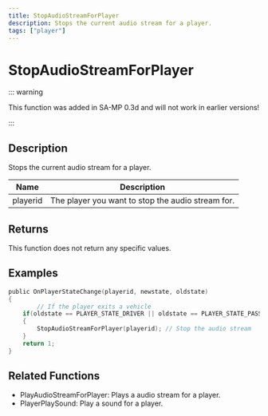 ```yaml
---
title: StopAudioStreamForPlayer
description: Stops the current audio stream for a player.
tags: ["player"]
---
```


# StopAudioStreamForPlayer

::: warning

This function was added in SA-MP 0.3d and will not work in earlier versions!

:::

## Description

Stops the current audio stream for a player.

| Name     | Description                                       |
| -------- | ------------------------------------------------- |
| playerid | The player you want to stop the audio stream for. |

## Returns

This function does not return any specific values.

## Examples

```c
public OnPlayerStateChange(playerid, newstate, oldstate)
{
        // If the player exits a vehicle
	if(oldstate == PLAYER_STATE_DRIVER || oldstate == PLAYER_STATE_PASSENGER)
	{
	    StopAudioStreamForPlayer(playerid); // Stop the audio stream
	}
	return 1;
}
```

## Related Functions

- PlayAudioStreamForPlayer: Plays a audio stream for a player.
- PlayerPlaySound: Play a sound for a player.
